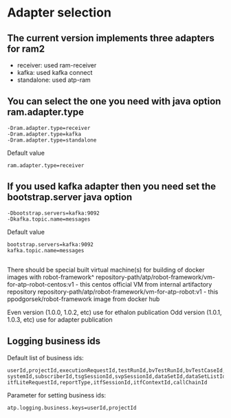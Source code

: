 # Adapter selection
## The current version implements three adapters for ram2 
- receiver: used ram-receiver
- kafka: used kafka connect
- standalone: used atp-ram

## You can select the one you need with java option ram.adapter.type
```
-Dram.adapter.type=receiver
-Dram.adapter.type=kafka
-Dram.adapter.type=standalone
```
Default value
```
ram.adapter.type=receiver
```

## If you used kafka adapter then you need set the bootstrap.server java option
```
-Dbootstrap.servers=kafka:9092
-Dkafka.topic.name=messages
```
Default value
```
bootstrap.servers=kafka:9092
kafka.topic.name=messages
```
##
There should be special built virtual machine(s) for building of docker images with robot-framework^
repository-path/atp/robot-framework/vm-for-atp-robot-centos:v1   - this centos official VM from internal artifactory repository
repository-path/atp/robot-framework/vm-for-atp-robot:v1     - this ppodgorsek/robot-framework image from docker hub 

Even version (1.0.0, 1.0.2, etc) use for ethalon publication
Odd version (1.0.1, 1.0.3, etc) use for adapter publication

## Logging business ids
Default list of business ids:
```
userId,projectId,executionRequestId,testRunId,bvTestRunId,bvTestCaseId,environmentId,
systemId,subscriberId,tsgSessionId,svpSessionId,dataSetId,dataSetListId,attributeId,
itfLiteRequestId,reportType,itfSessionId,itfContextId,callChainId
```
Parameter for setting business  ids:
```
atp.logging.business.keys=userId,projectId
```
